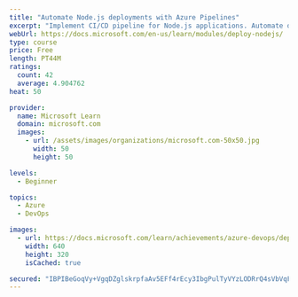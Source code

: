 ```yaml
---
title: "Automate Node.js deployments with Azure Pipelines"
excerpt: "Implement CI/CD pipeline for Node.js applications. Automate deployment of Vue, React, Angular or webpack apps with Azure Pipelines."
webUrl: https://docs.microsoft.com/en-us/learn/modules/deploy-nodejs/
type: course
price: Free
length: PT44M
ratings:
  count: 42
  average: 4.904762
heat: 50

provider:
  name: Microsoft Learn
  domain: microsoft.com
  images:
    - url: /assets/images/organizations/microsoft.com-50x50.jpg
      width: 50
      height: 50

levels:
  - Beginner

topics:
  - Azure
  - DevOps

images:
  - url: https://docs.microsoft.com/learn/achievements/azure-devops/deploy-nodejs-social.png
    width: 640
    height: 320
    isCached: true

secured: "IBPIBeGoqVy+VgqDZglskrpfaAv5EFf4rEcy3IbgPulTyVYzLODRrQ4sVbVqFGoXEkrEpjiaS/67vxAwEpwEe9ZxzJFzUCKH8QIV92ciuss97/gPDereQnKAkuAgFzNXFagWOeQL8EUBOnCeCInxE7TRczulNxQuW6dZYStGUlM4/BqjHL1L5GzI6IRJPhH6t5Z6zUa/LTNnIa6ML4HQ60GE+zq2UjS5QkDVwRZIdLFaJMuA40J4+X9f8YVWaAdGA1xd6JKmHjxv8uki7g2OGG1SvpJK/mrjBI4wE5S/RF1trP4UpcaKgmuQod2TFqr8i1MWae5fOVSJs2skl5HOvMDXW9degy2p/I7WgN+pyxAQK5rK0gZ3Q300/HulVrOryvJVzWBzKv+WqoZb7VUb4kUtO2MznSg3jhM4XKkvwmc=;F8hvqsjMbCEC2GKgb8PisA=="
---
```



